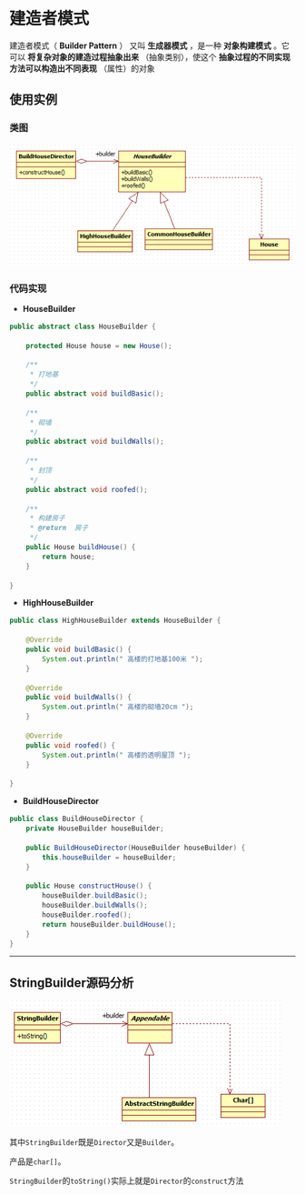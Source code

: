 # 建造者模式
建造者模式（ **Builder Pattern** ） 又叫 **生成器模式** ，是一种 **对象构建模式** 。它可以 **将复杂对象的建造过程抽象出来** （抽象类别），使这个 **抽象过程的不同实现方法可以构造出不同表现** （属性）的对象

## 使用实例
### 类图
![Builder](./assets/Builder.png)

### 代码实现
* **HouseBuilder**
```java
public abstract class HouseBuilder {

	protected House house = new House();

	/**
	 * 打地基
	 */
	public abstract void buildBasic();

	/**
	 * 砌墙
	 */
	public abstract void buildWalls();

	/**
	 * 封顶
	 */
	public abstract void roofed();

	/**
	 * 构建房子
	 * @return	房子
	 */
	public House buildHouse() {
		return house;
	}

}
```

* **HighHouseBuilder**
```java
public class HighHouseBuilder extends HouseBuilder {

	@Override
	public void buildBasic() {
		System.out.println(" 高楼的打地基100米 ");
	}

	@Override
	public void buildWalls() {
		System.out.println(" 高楼的砌墙20cm ");
	}

	@Override
	public void roofed() {
		System.out.println(" 高楼的透明屋顶 ");
	}

}
```

* **BuildHouseDirector**
```java
public class BuildHouseDirector {
	private HouseBuilder houseBuilder;

	public BuildHouseDirector(HouseBuilder houseBuilder) {
		this.houseBuilder = houseBuilder;
	}

	public House constructHouse() {
		houseBuilder.buildBasic();
		houseBuilder.buildWalls();
		houseBuilder.roofed();
		return houseBuilder.buildHouse();
	}
}
```

---
## StringBuilder源码分析
![StringBuilder](./assets/StringBuilder.png)

其中`StringBuilder`既是`Director`又是`Builder`。

产品是`char[]`。

`StringBuilder`的`toString()`实际上就是`Director`的`construct`方法
